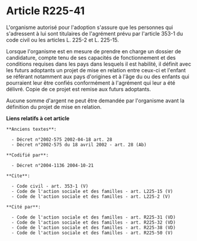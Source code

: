 # Article R225-41

L'organisme autorisé pour l'adoption s'assure que les personnes qui s'adressent à lui sont titulaires de l'agrément prévu par
l'article 353-1 du code civil ou les articles L. 225-2 et L. 225-15. 

Lorsque l'organisme est en mesure de prendre en charge un dossier de candidature, compte tenu de ses capacités de
fonctionnement et des conditions requises dans les pays dans lesquels il est habilité, il définit avec les futurs adoptants
un projet de mise en relation entre ceux-ci et l'enfant se référant notamment aux pays d'origines et à l'âge du ou des
enfants qui pourraient leur être confiés conformément à l'agrément qui leur a été délivré. Copie de ce projet est remise aux
futurs adoptants. 

Aucune somme d'argent ne peut être demandée par l'organisme avant la définition du projet de mise en relation.

**Liens relatifs à cet article**

	**Anciens textes**:

	  - Décret n°2002-575 2002-04-18 art. 28
	  - Décret n°2002-575 du 18 avril 2002 - art. 28 (Ab)

	**Codifié par**:

	  - Décret n°2004-1136 2004-10-21

	**Cite**:

	  - Code civil - art. 353-1 (V)
	  - Code de l'action sociale et des familles - art. L225-15 (V)
	  - Code de l'action sociale et des familles - art. L225-2 (V)

	**Cité par**:

	  - Code de l'action sociale et des familles - art. R225-31 (VD)
	  - Code de l'action sociale et des familles - art. R225-32 (VD)
	  - Code de l'action sociale et des familles - art. R225-38 (VD)
	  - Code de l'action sociale et des familles - art. R225-50 (V)

